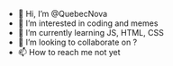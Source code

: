 - 👋 Hi, I’m @QuebecNova
- 👀 I’m interested in coding and memes
- 🌱 I’m currently learning JS, HTML, CSS
- 💞️ I’m looking to collaborate on ?
- 📫 How to reach me not yet

<!---
QuebecNova/QuebecNova is a ✨ special ✨ repository because its `README.md` (this file) appears on your GitHub profile.
You can click the Preview link to take a look at your changes.
--->
